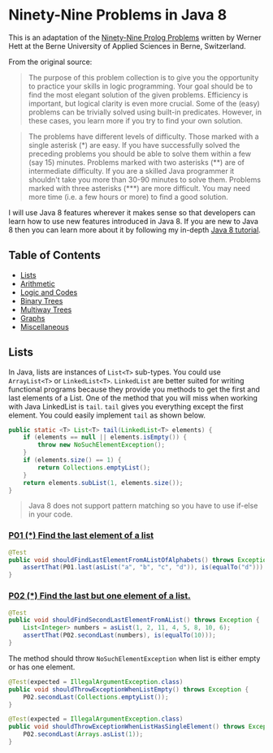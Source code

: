 # Ninety-Nine Problems in Java 8

This is an adaptation of the [Ninety-Nine Prolog Problems](https://sites.google.com/site/prologsite/prolog-problems) written by Werner Hett at the Berne University of Applied Sciences in Berne, Switzerland.

From the original source:

> The purpose of this problem collection is to give you the opportunity to practice your skills in logic programming. Your goal should be to find the most elegant solution of the given problems. Efficiency is important, but logical clarity is even more crucial. Some of the (easy) problems can be trivially solved using built-in predicates. However, in these cases, you learn more if you try to find your own solution.

> The problems have different levels of difficulty. Those marked with a single asterisk (\*) are easy. If you have successfully solved the preceding problems you should be able to solve them within a few (say 15) minutes. Problems marked with two asterisks (\*\*) are of intermediate difficulty. If you are a skilled Java programmer it shouldn't take you more than 30-90 minutes to solve them. Problems marked with three asterisks (\*\*\*) are more difficult. You may need more time (i.e. a few hours or more) to find a good solution.

I will use Java 8 features wherever it makes sense so that developers can learn how to use new features introduced in Java 8. If you are new to Java 8 then you can learn more about it by following my in-depth [Java 8 tutorial](https://github.com/shekhargulati/java8-the-missing-tutorial).

## Table of Contents

* [Lists](#lists)
* [Arithmetic](#arithmetic)
* [Logic and Codes](#logic-and-codes)
* [Binary Trees](#binary-trees)
* [Multiway Trees](#multiway-trees)
* [Graphs](#graphs)
* [Miscellaneous](#miscellaneous)

## Lists

In Java, lists are instances of `List<T>` sub-types. You could use `ArrayList<T>` or `LinkedList<T>`. `LinkedList` are better suited for writing functional programs because they provide you methods to get the first and last elements of a List. One of the method that you will miss when working with Java LinkedList is `tail`. `tail` gives you everything except the first element. You could easily implement `tail` as shown below.

```java
public static <T> List<T> tail(LinkedList<T> elements) {
    if (elements == null || elements.isEmpty()) {
        throw new NoSuchElementException();
    }
    if (elements.size() == 1) {
        return Collections.emptyList();
    }
    return elements.subList(1, elements.size());
}
```

> Java 8 does not support pattern matching so you have to use if-else in your code.

### [P01 (*) Find the last element of a list](https://github.com/shekhargulati/99-problems/blob/master/java8/src/main/java/com/shekhargulati/ninetynine_problems/java8/lists/P01.java)

```java
@Test
public void shouldFindLastElementFromAListOfAlphabets() throws Exception {
    assertThat(P01.last(asList("a", "b", "c", "d")), is(equalTo("d")));
}
```

### [P02 (*) Find the last but one element of a list.](https://github.com/shekhargulati/99-problems/blob/master/java8/src/main/java/com/shekhargulati/ninetynine_problems/java8/lists/P02.java)

```java
@Test
public void shouldFindSecondLastElementFromAList() throws Exception {
    List<Integer> numbers = asList(1, 2, 11, 4, 5, 8, 10, 6);
    assertThat(P02.secondLast(numbers), is(equalTo(10)));
}
```

The method should throw `NoSuchElementException` when list is either empty or has one element.

```java
@Test(expected = IllegalArgumentException.class)
public void shouldThrowExceptionWhenListEmpty() throws Exception {
    P02.secondLast(Collections.emptyList());
}

@Test(expected = IllegalArgumentException.class)
public void shouldThrowExceptionWhenListHasSingleElement() throws Exception {
    P02.secondLast(Arrays.asList(1));
}
```
